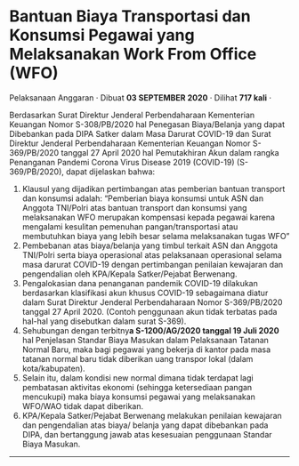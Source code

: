 Bantuan Biaya Transportasi dan Konsumsi Pegawai yang Melaksanakan Work From Office (WFO)
========================================================================================

Pelaksanaan Anggaran · Dibuat **03 SEPTEMBER 2020** · Dilihat **717 kali** ·

Berdasarkan Surat Direktur Jenderal Perbendaharaan Kementerian Keuangan Nomor S-308/PB/2020 hal Penegasan Biaya/Belanja yang dapat Dibebankan pada DIPA Satker dalam Masa Darurat COVID-19 dan Surat Direktur Jenderal Perbendaharaan Kementerian Keuangan Nomor S-369/PB/2020 tanggal 27 April 2020 hal Pemutakhiran Akun dalam rangka Penanganan Pandemi Corona Virus Disease 2019 (COVID-19) (S-369/PB/2020), dapat dijelaskan bahwa:

  

1.  Klausul yang dijadikan pertimbangan atas pemberian bantuan transport dan konsumsi adalah: “Pemberian biaya konsumsi untuk ASN dan Anggota TNI/Polri atas bantuan transport dan konsumsi yang melaksanakan WFO merupakan kompensasi kepada pegawai karena mengalami kesulitan pemenuhan pangan/transportasi atau membutuhkan biaya yang lebih besar selama melaksanakan tugas WFO”
2.  Pembebanan atas biaya/belanja yang timbul terkait ASN dan Anggota TNI/Polri serta biaya operasional atas pelaksanaan operasional selama masa darurat COVID-19 dengan pertimbangan penilaian kewajaran dan pengendalian oleh KPA/Kepala Satker/Pejabat Berwenang.
3.  Pengalokasian dana penanganan pandemik COVID-19 dilakukan berdasarkan klasifikasi akun khusus COVID-19 sebagaimana diatur dalam Surat Direktur Jenderal Perbendaharaan Nomor S-369/PB/2020 tanggal 27 April 2020. (Contoh penggunaan akun tidak terbatas pada hal-hal yang disebutkan dalam surat S-369).
4.  Sehubungan dengan terbitny**a S-1200/AG/2020 tanggal 19 Juli 2020** hal Penjelasan Standar Biaya Masukan dalam Pelaksanaan Tatanan Normal Baru, maka bagi pegawai yang bekerja di kantor pada masa tatanan normal baru tidak diberikan uang transpor lokal (dalam kota/kabupaten).
5.  Selain itu, dalam kondisi new normal dimana tidak terdapat lagi pembatasan aktivitas ekonomi (sehingga ketersediaan pangan mencukupi) maka biaya konsumsi pegawai yang melaksanakan WFO/WAO tidak dapat diberikan.
6.  KPA/Kepala Satker/Pejabat Berwenang melakukan penilaian kewajaran dan pengendalian atas biaya/ belanja yang dapat dibebankan pada DIPA, dan bertanggung jawab atas kesesuaian penggunaan Standar Biaya Masukan.

  
  
  

* * *